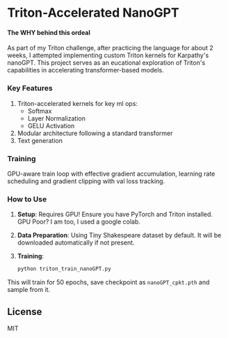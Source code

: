 # Triton-Accelerated NanoGPT

#### The WHY behind this ordeal

As part of my Triton challenge, after practicing the language for about 2 weeks, I attempted implementing custom Triton kernels for Karpathy's nanoGPT. This project serves as an eucational exploration of Triton's capabilities in accelerating transformer-based models.

### Key Features

1. Triton-accelerated kernels for key ml ops:
   - Softmax
   - Layer Normalization
   - GELU Activation
2. Modular architecture following a standard transformer
3. Text generation

### Training

GPU-aware train loop with effective gradient accumulation, learning rate scheduling and gradient clipping with val loss tracking.


### How to Use

1. **Setup**: Requires GPU! Ensure you have PyTorch and Triton installed. GPU Poor? I am too, I used a google colab.

2. **Data Preparation**: Using Tiny Shakespeare dataset by default. It will be downloaded automatically if not present.

3. **Training**: 
   ```python
   python triton_train_nanoGPT.py
   ```
This will train for 50 epochs, save checkpoint as `nanoGPT_cpkt.pth` and sample from it.
## License

MIT
